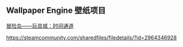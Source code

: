 ## Wallpaper Engine 壁纸项目

[冒险岛——玩具城：时间通道](./ms-path-of-time)

https://steamcommunity.com/sharedfiles/filedetails/?id=2964346928

